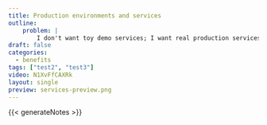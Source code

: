 ```yaml
---
title: Production environments and services
outline:
    problem: |
        I don't want toy demo services; I want real production services.
draft: false
categories:
  - benefits
tags: ["test2", "test3"]
video: N1XvFfCAXRk
layout: single
preview: services-preview.png
---
```


{{< generateNotes >}}
